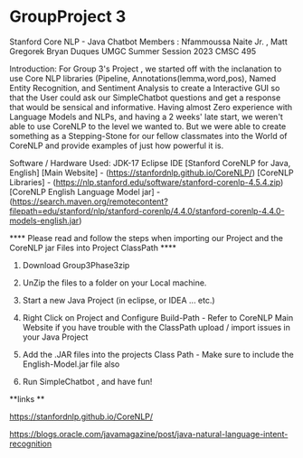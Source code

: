 # GroupProject 3
Stanford Core NLP - Java Chatbot
Members : Nfammoussa Naite Jr. , Matt Gregorek
          Bryan Duques 
UMGC Summer Session 2023
CMSC 495


Introduction:
          For Group 3's Project , we started off with the inclanation to use Core NLP libraries (Pipeline, Annotations(lemma,word,pos), Named Entity Recognition, and Sentiment Analysis to create a Interactive GUI so that the User could ask our SimpleChatbot questions and get a response that would be sensical and informative. 
          Having almost Zero experience with Language Models and NLPs, and having a 2 weeks' late start, we weren't able to use CoreNLP to the level we wanted to. But we were able to create something as a Stepping-Stone for our fellow classmates into the World of CoreNLP and provide examples of just how powerful it is. 

Software / Hardware Used: 
          JDK-17 
          Eclipse IDE 
          [Stanford CoreNLP for Java, English] 
                    [Main Website] - (https://stanfordnlp.github.io/CoreNLP/)
                    [CoreNLP Libraries] - (https://nlp.stanford.edu/software/stanford-corenlp-4.5.4.zip)
                    [CoreNLP English Language Model jar] - (https://search.maven.org/remotecontent?filepath=edu/stanford/nlp/stanford-corenlp/4.4.0/stanford-corenlp-4.4.0-models-english.jar)
                    

**** Please read and follow the steps when importing our Project and the CoreNLP jar Files into Project ClassPath ****               

1) Download Group3Phase3zip 
2) UnZip the files to a folder on your Local machine.
3) Start a new Java Project (in eclipse, or IDEA ... etc.)
4) Right Click on Project and Configure Build-Path
          - Refer to CoreNLP Main Website if you have trouble with the ClassPath upload / import issues in your Java Project

6) Add the .JAR files into the projects Class Path
             - Make sure to include the English-Model.jar file also

7) Run SimpleChatbot , and have fun! 



**links **

https://stanfordnlp.github.io/CoreNLP/


https://blogs.oracle.com/javamagazine/post/java-natural-language-intent-recognition


